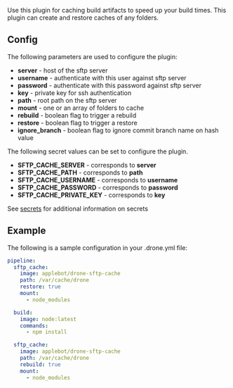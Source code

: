 Use this plugin for caching build artifacts to speed up your build times. This
plugin can create and restore caches of any folders.

## Config

The following parameters are used to configure the plugin:

* **server** - host of the sftp server
* **username** - authenticate with this user against sftp server
* **password** - authenticate with this password against sftp server
* **key** - private key for ssh authentication
* **path** - root path on the sftp server
* **mount** - one or an array of folders to cache
* **rebuild** - boolean flag to trigger a rebuild
* **restore** - boolean flag to trigger a restore
* **ignore_branch** - boolean flag to ignore commit branch name on hash value

The following secret values can be set to configure the plugin.

* **SFTP_CACHE_SERVER** - corresponds to **server**
* **SFTP_CACHE_PATH** - corresponds to **path**
* **SFTP_CACHE_USERNAME** - corresponds to **username**
* **SFTP_CACHE_PASSWORD** - corresponds to **password**
* **SFTP_CACHE_PRIVATE_KEY** - corresponds to **key**

See [secrets](http://readme.drone.io/usage/secret-guide/) for additional
information on secrets

## Example

The following is a sample configuration in your .drone.yml file:

```yaml
pipeline:
  sftp_cache:
    image: applebot/drone-sftp-cache
    path: /var/cache/drone
    restore: true
    mount:
      - node_modules

  build:
    image: node:latest
    commands:
      - npm install

  sftp_cache:
    image: applebot/drone-sftp-cache
    path: /var/cache/drone
    rebuild: true
    mount:
      - node_modules
```
